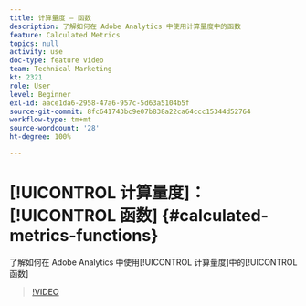 ```yaml
---
title: 计算量度 — 函数
description: 了解如何在 Adobe Analytics 中使用计算量度中的函数
feature: Calculated Metrics
topics: null
activity: use
doc-type: feature video
team: Technical Marketing
kt: 2321
role: User
level: Beginner
exl-id: aace1da6-2958-47a6-957c-5d63a5104b5f
source-git-commit: 8fc641743bc9e07b838a22ca64ccc15344d52764
workflow-type: tm+mt
source-wordcount: '28'
ht-degree: 100%

---
```


# [!UICONTROL 计算量度]：[!UICONTROL 函数] {#calculated-metrics-functions}

了解如何在 Adobe Analytics 中使用[!UICONTROL 计算量度]中的[!UICONTROL 函数]

>[!VIDEO](https://video.tv.adobe.com/v/25408/?quality=12&learn=on)
